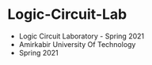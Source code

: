 # Logic-Circuit-Lab
- Logic Circuit Laboratory - Spring 2021
- Amirkabir University Of Technology
- Spring 2021
